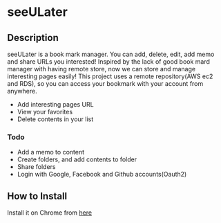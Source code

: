 seeULater
=========

Description
-----------

seeULater is a book mark manager. You can add, delete, edit, add memo and share URLs you interested!
Inspired by the lack of good book mard manager with having remote store, now we can store and manage interesting pages easily! This project uses a remote repository(AWS ec2 and RDS), so you can access your bookmark with your account from anywhere.

* Add interesting pages URL
* View your favorites
* Delete contents in your list

### Todo

* Add a memo to content
* Create folders, and add contents to folder
* Share folders
* Login with Google, Facebook and Github accounts(Oauth2)

How to Install
--------------

Install it on Chrome from [here](https://chrome.google.com/webstore/detail/seeulater)
